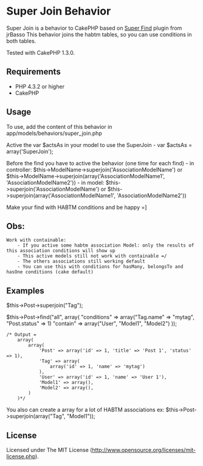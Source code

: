 # Super Join Behavior

Super Join is a behavior to CakePHP based on [Super Find](http://github.com/jrbasso/super_find) plugin from jrBasso 
This behavior joins the habtm tables, so you can use conditions in both tables.

Tested with CakePHP 1.3.0.

## Requirements

- PHP 4.3.2 or higher
- CakePHP

## Usage

To use, add the content of this behavior in app/models/behaviors/super_join.php

Active the var $actsAs in your model to use the SuperJoin
	- var $actsAs = array('SuperJoin');
 
Before the find you have to active the behavior (one time for each find)
	- in controller: $this->ModelName->superjoin('AssociationModelName') or $this->ModelName->superjoin(array('AssociationModelName1', 'AssociationModelName2'))
	- in model: $this->superjoin('AssociationModelName') or $this->superjoin(array('AssociationModelName1', 'AssociationModelName2'))

Make your find with HABTM conditions and be happy =]

## Obs:
	Work with containable:
		- If you active some habtm association Model: only the results of this association conditions will show up
		- This active models still not work with containable =/
		- The others associations still working default
		- You can use this with conditions for hasMany, belongsTo and hasOne conditions (cake default) 

## Examples

$this->Post->superjoin("Tag");

$this->Post->find("all", array(
        "conditions" => array("Tag.name" => "mytag", "Post.status" => 1)
        "contain" => array("User", "Model1", "Model2")
));

	/* Output = 
		array(
			array(
				'Post' => array('id' => 1, 'title' => 'Post 1', 'status' => 1),
				'Tag' => array(
					array('id' => 1, 'name' => 'mytag')
				),
				'User' => array('id' => 1, 'name' => 'User 1'),
				'Model1' => array(),
				'Model2' => array(),
			)
		)*/

You also can create a array for a lot of HABTM associations
ex: 
$this->Post->superjoin(array("Tag", "Model1"));

## License

Licensed under The MIT License (http://www.opensource.org/licenses/mit-license.php).
